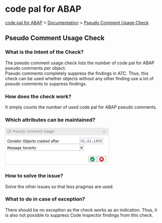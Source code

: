 # code pal for ABAP

[code pal for ABAP](../../README.md) > [Documentation](../check_documentation.md) > [Pseudo Comment Usage Check](pseudo-comment-usage.md)

## Pseudo Comment Usage Check

### What is the Intent of the Check?

The pseudo comment usage check lists the number of code pal for ABAP pseudo comments per object.  
Pseudo comments completely suppress the findings in ATC. Thus, this check can be used whether objects without any other finding use a lot of pseudo comments to suppress findings.

### How does the check work?

It simply counts the number of used code pal for ABAP pseudo comments.

### Which attributes can be maintained?

![Attributes](./imgs/pseudo_comment_usage.png)

### How to solve the issue?

Solve the other issues so that less pragmas are used.

### What to do in case of exception?

There should be no exception as the check works as an indication. Thus, it is also not possible to suppress Code Inspector findings from this check.
